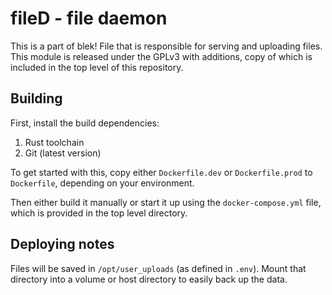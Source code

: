 # fileD - file daemon
This is a part of blek! File that is responsible for serving and uploading files.  
This module is released under the GPLv3 with additions, copy of which is included in the top level of this repository.

## Building
First, install the build dependencies:

1. Rust toolchain
2. Git (latest version)

To get started with this, copy either `Dockerfile.dev` or `Dockerfile.prod` to `Dockerfile`, depending on your environment.

Then either build it manually or start it up using the `docker-compose.yml` file, which is provided in the top level directory.

## Deploying notes
Files will be saved in `/opt/user_uploads` (as defined in `.env`). Mount that directory into a volume or host directory to easily back up the data.
